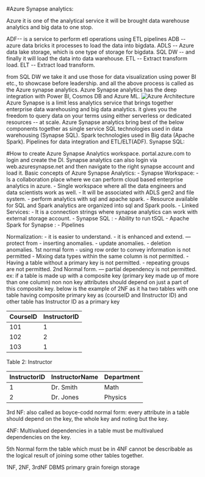 
#Azure Synapse analytics:

Azure it is one of the analytical service it will be brought data warehouse analytics and big data to one stop.

ADF-- is a service to perform etl operations using ETL pipelines
ADB -- azure data bricks it processes to load the data into bigdata.
ADLS -- Azure data lake storage, which is one type of storage for bigdata.
SQL DW -- and finally  it will load the data into data warehouse.
ETL -- Extract transform load.
ELT -- Extract load transform.

from SQL DW we take it and use those for data visualization using power BI etc., to showcase before leadership.
and all the above process is called as the Azure synapse analytics.
Azure Synapse analytics has the deep integration with Power BI, Cosmos DB and Azure ML.
 ![Azure Architecture](Azure_SynapseAnalytics.png?raw-true)
Azure Synapse is a limit less analytics service that brings together enterprise data warehousing and big data analytics. it gives you  the freedom to query 
data on your terms using either serverless or dedicated resources -- at scale.
Azure Synapse analytics bring best of the below components together as single service 
    SQL technologies used in data warehousing (Synapse SQL).
    Spark technologies used in Big data (Apache Spark).
    Pipelines for data integration and ETL/ELT(ADF).
Synapse SQL:
	
#How to create Azure Synapse Analytics workspace.
    portal.azure.com to login and create the Dl.
    Synapse analytics can also login via web.azuresynapse.net and then navigate to the right synapse account and load it.
Basic concepts of Azure Synapse Analytics:
    - Synapse Workspace:
        - Is a collaboration place where we can perform cloud based enterprise analytics in azure.
        - Single workspace where all the data engineers and data scientists work as well.
        - It will be associated with ADLS gen2 and file system.
        - perform analytics with sql and apache spark.
        - Resource available for SQL and Spark analytics are organized into sql and Spark pools.
    - Linked Services:
        - It is a connection strings where synapse analytics can work with external storage account.
    - Synapse SQL :
        - Ability to run tSQL 
    - Apache Spark for Synapse :
    - Pipelines

Normalization:
    - it is easier to understand. 
    - it is enhanced and extend.
    — protect from 
        - inserting anomalies.
        - update anomalies.
        - deletion anomalies.
1st normal form
    - using row order to convey information is not permitted
    - Mixing data types within the same column is not permitted.
    - Having a table without a primary key is not permitted.
    - repeating groups are not permitted.
2nd Normal form.
    — partial dependency is not permitted. ex: if a table is made up with a composite key 
(primary key made up of more than one column) non non key attributes should depend on just a part of this composite key.
below is the example of 2NF as it ha two tables with one table having composite primary key as (courseID and IInstructor ID)
and other table has Instructor ID as a primary key 

| CourseID	  | InstructorID  |
|------------|---------------|
|101	|1
|102	|2
|103	|1
Table 2: 
Instructor

|InstructorID	| InstructorName	 |Department|
|------------|-----------------|------------|
|1	| Dr. Smith       |	Math|
|2| 	Dr. Jones      |	Physics|

3rd NF: also called as boyce-codd normal form:
every attribute in a table should depend on the key, the whole key and noting but the key.

4NF: Multivalued dependencies in a table must be multivalued dependencies on the key.

5th Normal form
the table which must be in 4NF cannot be describable as the logical result of joining some other tables together.











    

1NF, 2NF, 3rdNF
DBMS
primary 
grain 
foreign 
storage

    
    

